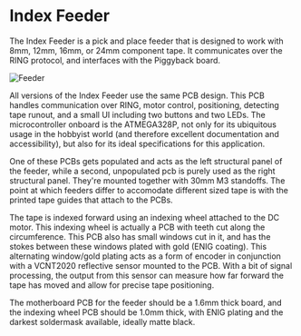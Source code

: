 # Index Feeder

The Index Feeder is a pick and place feeder that is designed to work with 8mm, 12mm, 16mm, or 24mm component tape. It communicates over the RING protocol, and interfaces with the Piggyback board.

![Feeder](../img/feeder.png)

All versions of the Index Feeder use the same PCB design. This PCB handles communication over RING, motor control, positioning, detecting tape runout, and a small UI including two buttons and two LEDs. The microcontroller onboard is the ATMEGA328P, not only for its ubiquitous usage in the hobbyist world (and therefore excellent documentation and accessibility), but also for its ideal specifications for this application.

One of these PCBs gets populated and acts as the left structural panel of the feeder, while a second, unpopulated pcb is purely used as the right structural panel. They're mounted together with 30mm M3 standoffs. The point at which feeders differ to accomodate different sized tape is with the printed tape guides that attach to the PCBs.

The tape is indexed forward using an indexing wheel attached to the DC motor. This indexing wheel is actually a PCB with teeth cut along the circumference. This PCB also has small windows cut in it, and has the stokes between these windows plated with gold (ENIG coating). This alternating window/gold plating acts as a form of encoder in conjunction with a VCNT2020 reflective sensor mounted to the PCB. With a bit of signal processing, the output from this sensor can measure how far forward the tape has moved and allow for precise tape positioning.

The motherboard PCB for the feeder should be a 1.6mm thick board, and the indexing wheel PCB should be 1.0mm thick, with ENIG plating and the darkest soldermask available, ideally matte black.